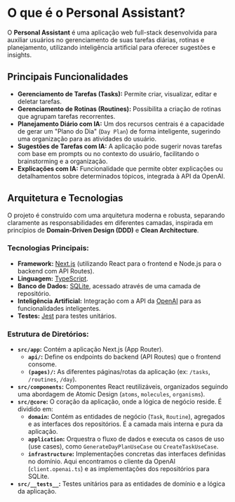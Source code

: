 # O que é o Personal Assistant?

O **Personal Assistant** é uma aplicação web full-stack desenvolvida para auxiliar usuários no gerenciamento de suas tarefas diárias, rotinas e planejamento, utilizando inteligência artificial para oferecer sugestões e insights.

## Principais Funcionalidades

- **Gerenciamento de Tarefas (Tasks):** Permite criar, visualizar, editar e deletar tarefas.
- **Gerenciamento de Rotinas (Routines):** Possibilita a criação de rotinas que agrupam tarefas recorrentes.
- **Planejamento Diário com IA:** Um dos recursos centrais é a capacidade de gerar um "Plano do Dia" (`Day Plan`) de forma inteligente, sugerindo uma organização para as atividades do usuário.
- **Sugestões de Tarefas com IA:** A aplicação pode sugerir novas tarefas com base em prompts ou no contexto do usuário, facilitando o brainstorming e a organização.
- **Explicações com IA:** Funcionalidade que permite obter explicações ou detalhamentos sobre determinados tópicos, integrada à API da OpenAI.

## Arquitetura e Tecnologias

O projeto é construído com uma arquitetura moderna e robusta, separando claramente as responsabilidades em diferentes camadas, inspirada em princípios de **Domain-Driven Design (DDD)** e **Clean Architecture**.

### Tecnologias Principais:

- **Framework:** [Next.js](https://nextjs.org/) (utilizando React para o frontend e Node.js para o backend com API Routes).
- **Linguagem:** [TypeScript](https://www.typescriptlang.org/).
- **Banco de Dados:** [SQLite](https://www.sqlite.org/index.html), acessado através de uma camada de repositório.
- **Inteligência Artificial:** Integração com a API da [OpenAI](https://openai.com/) para as funcionalidades inteligentes.
- **Testes:** [Jest](https://jestjs.io/) para testes unitários.

### Estrutura de Diretórios:

- **`src/app`:** Contém a aplicação Next.js (App Router).
  - **`api/`:** Define os endpoints do backend (API Routes) que o frontend consome.
  - **`(pages)/`:** As diferentes páginas/rotas da aplicação (ex: `/tasks`, `/routines`, `/day`).
- **`src/components`:** Componentes React reutilizáveis, organizados seguindo uma abordagem de Atomic Design (`atoms`, `molecules`, `organisms`).
- **`src/@core`:** O coração da aplicação, onde a lógica de negócio reside. É dividido em:
  - **`domain`:** Contém as entidades de negócio (`Task`, `Routine`), agregados e as interfaces dos repositórios. É a camada mais interna e pura da aplicação.
  - **`application`:** Orquestra o fluxo de dados e executa os casos de uso (use cases), como `GenerateDayPlanUseCase` ou `CreateTaskUseCase`.
  - **`infrastructure`:** Implementações concretas das interfaces definidas no domínio. Aqui encontramos o cliente da OpenAI (`client.openai.ts`) e as implementações dos repositórios para SQLite.
- **`src/__tests__`:** Testes unitários para as entidades de domínio e a lógica da aplicação.
